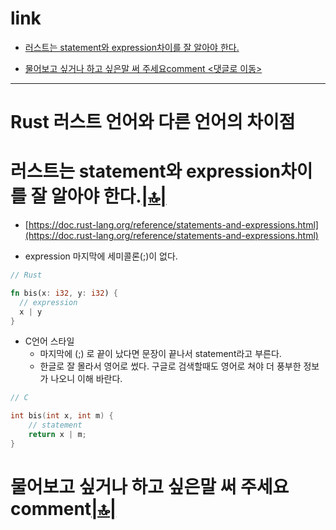 # link

- [러스트는 statement와 expression차이를 잘 알아야 한다.](#러스트는-statement와-expression차이를-잘-알아야-한다)

- [물어보고 싶거나 하고 싶은말 써 주세요comment <댓글로 이동>](#comment)

<hr />

# Rust 러스트 언어와 다른 언어의 차이점

# 러스트는 statement와 expression차이를 잘 알아야 한다.[|🔝|](#link)

- [https://doc.rust-lang.org/reference/statements-and-expressions.html](https://doc.rust-lang.org/reference/statements-and-expressions.html)

- expression 마지막에 세미콜론(;)이 없다.

```rs
// Rust

fn bis(x: i32, y: i32) {
  // expression
  x | y
}

```

- C언어 스타일
  - 마지막에 (;) 로 끝이 났다면 문장이 끝나서 statement라고 부른다.
  - 한글로 잘 몰라서 영어로 썼다.  구글로 검색할때도 영어로 쳐야 더 풍부한 정보가 나오니 이해 바란다.

```c
// C

int bis(int x, int m) {
    // statement
    return x | m;
}
```

<h1 id="comment">물어보고 싶거나 하고 싶은말 써 주세요comment<a href="#link">|🔝|</a></h1>

<script src="https://utteranc.es/client.js" repo="YoungHaKim7/blog_comments_bot" issue-term="url"
    theme="github-light" crossorigin="anonymous" async>
</script>
